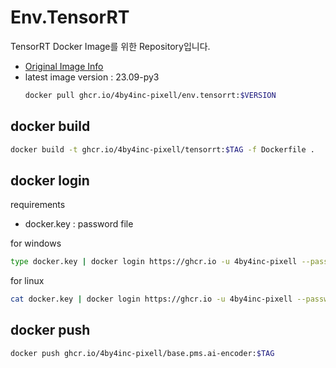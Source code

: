 # Env.TensorRT

TensorRT Docker Image를 위한 Repository입니다.

- [Original Image Info](https://catalog.ngc.nvidia.com/orgs/nvidia/containers/tensorrt)
- latest image version : 23.09-py3
  ```bash
  docker pull ghcr.io/4by4inc-pixell/env.tensorrt:$VERSION
  ```

## docker build 
```bash
docker build -t ghcr.io/4by4inc-pixell/tensorrt:$TAG -f Dockerfile .
```

## docker login

requirements

- docker.key : password file

for windows

```bash
type docker.key | docker login https://ghcr.io -u 4by4inc-pixell --password-stdin
```

for linux

```bash
cat docker.key | docker login https://ghcr.io -u 4by4inc-pixell --password-stdin
```

## docker push 

``` bash
docker push ghcr.io/4by4inc-pixell/base.pms.ai-encoder:$TAG
```
